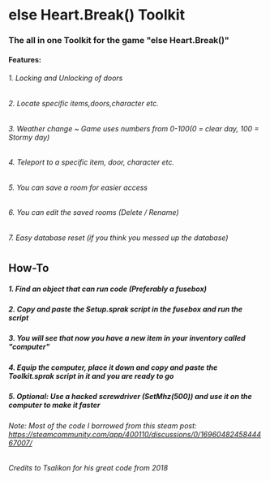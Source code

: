 # else Heart.Break() Toolkit

### The all in one Toolkit for the game "else Heart.Break()"


#### Features:
###### 1. Locking and Unlocking of doors
###### 2. Locate specific items,doors,character etc.
###### 3. Weather change ~ Game uses numbers from 0-100(0 = clear day, 100 = Stormy day)
###### 4. Teleport to a specific item, door, character etc.
###### 5. You can save a room for easier access
###### 6. You can edit the saved rooms (Delete / Rename)
###### 7. Easy database reset (if you think you messed up the database)

#

## How-To
##### 1. Find an object that can run code (Preferably a fusebox)
##### 2. Copy and paste the Setup.sprak script in the fusebox and run the script
##### 3. You will see that now you have a new item in your inventory called "computer"
##### 4. Equip the computer, place it down and copy and paste the Toolkit.sprak script in it and you are ready to go
##### 5. Optional: Use a hacked screwdriver (SetMhz(500)) and use it on the computer to make it faster


###### Note: Most of the code I borrowed from this steam post: https://steamcommunity.com/app/400110/discussions/0/1696048245844467007/
###### Credits to Tsalikon for his great code from 2018